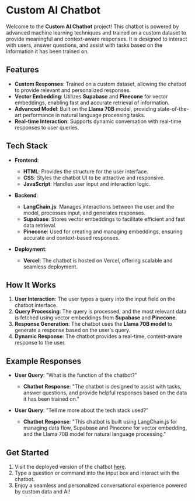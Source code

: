 # Custom AI Chatbot

Welcome to the **Custom AI Chatbot** project! This chatbot is powered by advanced machine learning techniques and trained on a custom dataset to provide meaningful and context-aware responses. It is designed to interact with users, answer questions, and assist with tasks based on the information it has been trained on.

## Features

- **Custom Responses**: Trained on a custom dataset, allowing the chatbot to provide relevant and personalized responses.
- **Vector Embedding**: Utilizes **Supabase** and **Pinecone** for vector embeddings, enabling fast and accurate retrieval of information.
- **Advanced Model**: Built on the **Llama 70B** model, providing state-of-the-art performance in natural language processing tasks.
- **Real-time Interaction**: Supports dynamic conversation with real-time responses to user queries.

## Tech Stack

- **Frontend**:
  - **HTML**: Provides the structure for the user interface.
  - **CSS**: Styles the chatbot UI to be attractive and responsive.
  - **JavaScript**: Handles user input and interaction logic.

- **Backend**:
  - **LangChain.js**: Manages interactions between the user and the model, processes input, and generates responses.
  - **Supabase**: Stores vector embeddings to facilitate efficient and fast data retrieval.
  - **Pinecone**: Used for creating and managing embeddings, ensuring accurate and context-based responses.

- **Deployment**:
  - **Vercel**: The chatbot is hosted on Vercel, offering scalable and seamless deployment.

## How It Works

1. **User Interaction**: The user types a query into the input field on the chatbot interface.
2. **Query Processing**: The query is processed, and the most relevant data is fetched using vector embeddings from **Supabase** and **Pinecone**.
3. **Response Generation**: The chatbot uses the **Llama 70B model** to generate a response based on the user's query.
4. **Dynamic Response**: The chatbot provides a real-time, context-aware response to the user.

## Example Responses

- **User Query**: "What is the function of the chatbot?"
  - **Chatbot Response**: "The chatbot is designed to assist with tasks, answer questions, and provide helpful responses based on the data it has been trained on."

- **User Query**: "Tell me more about the tech stack used?"
  - **Chatbot Response**: "This chatbot is built using LangChain.js for managing data flow, Supabase and Pinecone for vector embedding, and the Llama 70B model for natural language processing."

## Get Started

1. Visit the deployed version of the chatbot [here](https://chatbot-inky-eight-90.vercel.app/).
2. Type a question or command into the input box and interact with the chatbot.
3. Enjoy a seamless and personalized conversational experience powered by custom data and AI!
